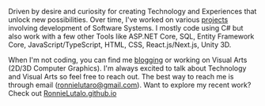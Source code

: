 Driven by desire and curiosity for creating Technology and Experiences that unlock new possibilities. Over time, I've worked on various [projects](https://ronnielutalo.github.io/work/engineering/) involving development of Software Systems. I mostly code using C# but also work with a few other Tools like ASP.NET Core, SQL, Entity Framework Core, JavaScript/TypeScript, HTML, CSS, React.js/Next.js, Unity 3D.

When I'm not coding, you can find me [blogging](https://ronnielutalo.github.io/blog/) or working on Visual Arts (2D/3D Computer Graphics). I'm always excited to talk about Technology and Visual Arts so feel free to reach out. The best way to reach me is through email (ronnielutaro@gmail.com). Want to explore my recent work? Check out [RonnieLutalo.github.io](https://ronnielutalo.github.io/)
